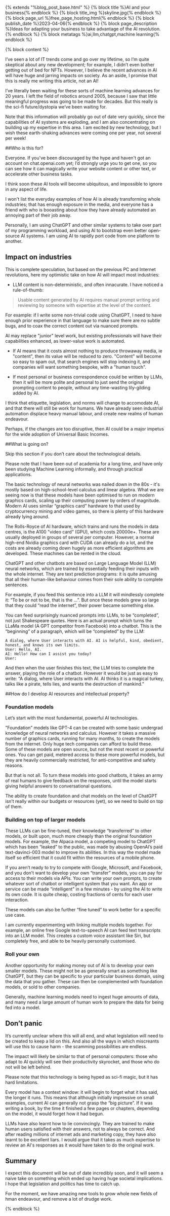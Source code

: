 {% extends "%blog_post_base.html" %}
{% block title %}AI and your business{% endblock %}
{% block title_img %}skyline.jpg{% endblock %}
{% block page_url %}free_page_hosting.html{% endblock %}
{% block publish_date %}2023-04-06{% endblock %}
{% block page_description %}Ideas for adapting your business to take advantage of the AI revolution.{% endblock %}
{% block metatags %}ai,llm,chatgpt,machine learning{% endblock %}

{% block content %}


I’ve seen a lot of IT trends come and go over my lifetime, so I’m quite skeptical about any new development; for example, I didn’t even bother getting out of bed for NFTs.
However, I believe the recent advances in AI will have huge and jarring impacts on society.
As an aside, I promise that this is really me writing this article, not an AI!

I’ve literally been waiting for these sorts of machine learning advances for 20 years. I left the field of robotics around 2005, because I saw that little meaningful progress was going to be made for decades.
But this really is the sci-fi future/dystopia we’ve been waiting for.

Note that this information will probably go out of date very quickly, since the capabilities of AI systems are exploding, and I am also concentrating on building up my expertise in this area. I am excited by new technology, but I wish these earth-shaking advances were coming one per year, not several per week!

##Who is this for?

Everyone. If you've been discouraged by the hype and haven't got an account on chat.openai.com yet; I’d strongly urge you to get one, so you can see how it can magically write your website content or other text, or accelerate other business tasks.

I think soon these AI tools will become ubiquitous, and impossible to ignore in any aspect of life.

I won't list the everyday examples of how AI is already transforming whole industries; that has enough exposure in the media, and everyone has a friend with who is booasting about how they have already automated an annoying part of their job away.

Personally, I am using ChatGPT and other similar systems to take over part of my programming workload, and using AI to bootstrap even better open-source AI systems. I am using AI to rapidly port code from one platform to another.


## Impact on industries

This is complete speculation, but based on the previous PC and Internet revolutions, here my optimistic take on how AI will impact most industries:

- LLM content is non-deterministic, and often innacurate. I have noticed a rule-of-thumb:

> Usable content generated by AI requires manual prompt writing and reviewing by someone with expertise at the level of the content.

For example: if I write some non-trivial code using ChatGPT, I need to have enough prior experience in that language to make sure there are no subtle bugs, and to coax the correct content out via nuanced prompts.

AI may replace "junior" level work, but existing professionals will have their capabilities enhanced, as lower-value work is automated.

- If AI means that it costs almost nothing to produce throwaway media, ie "content", then its value will be reduced to zero. "Content" will become so easy to spam out, that search engines will stop indexing it, and companies will want something bespoke, with a "human touch".

- If most personal or business correspondence could be written by LLMs, then it will be more polite and personal to just send the original prompting content to people, without any time-wasting lily-gilding added by AI.

I think that etiquette, legislation, and norms will change to accomodate AI, and that there will still be work for humans. We have already seen industrial automation displace heavy manual labour, and create new realms of human endeavour.

Perhaps, if the changes are too disruptive, then AI could be a major impetus for the wide adoption of Universal Basic Incomes.
	
##What is going on?

Skip this section if you don’t care about the technological details.

Please note that I have been out of academia for a long time, and have only been studying Machine Learning informally, and through practical applications.

The basic technology of neural networks was nailed down in the 80s - it's mostly based on high-school-level calculus and linear algebra. What we are seeing now is that these models have been optimised to run on modern graphics cards, scaling up their computing power by orders of magnitude. Modern AI uses similar “graphics card” hardware to that used by cryptocurrency mining and video games, so there is plenty of this hardware already lying around.

The Rolls-Royce of AI hardware, which trains and runs the models in data centres, is the A100 "video card” (GPU), which costs 20000e+. These are usually deployed in groups of several per computer. However, a normal high-end Nvidia graphics card with CUDA can already do a lot, and the costs are already coming down hugely as more efficient algorithms are developed. These machines can be rented in the cloud.

ChatGPT and other chatbots are based on Large Language Model (LLM) neural networks, which are trained by essentially feeding their inputs with the whole internet. They are text prediction programs: it is quite amusing that all their human-like behaviour comes from their sole ability to complete sentences.

For example, if you feed this sentence into a LLM it will mindlessly complete it: “To be or not to be, that is the …”. But once these models grew so large that they could “read the internet”, their power became something else.

You can feed surprisingly nuanced prompts into LLMs, to be “completed”, not just Shakespeare quotes. Here is an actual prompt which turns the LLaMa model (A GPT competitor from Facebook) into a chatbot. This is the “beginning” of a paragraph, which will be “completed” by the LLM:

```
A dialog, where User interacts with AI. AI is helpful, kind, obedient, honest, and knows its own limits.
User: Hello, AI.
AI: Hello! How can I assist you today?
User:
```

And then when the user finishes this text, the LLM tries to complete the answer, playing the role of a chatbot. However it would be just as easy to write: “A dialog, where User interacts with AI. AI thinks it is a magical turkey, talks like a pirate, tells lies, and wants the destruction of mankind.”


##How do I develop AI resources and intellectual property?

### Foundation models

Let’s start with the most fundamental, powerful AI technologies.

”Foundation” models like GPT-4 can be created with some basic undergrad knowledge of neural networks and calculus. However it takes a massive number of graphics cards, running for many months, to create the models from the internet. Only huge tech companies can afford to build these. Some of these models are open source, but not the most recent or powerful ones. You can get paid, metered access to these more powerful models, but they are heavily commercially restricted, for anti-competitive and safety reasons.

But that is not all. To turn these models into good chatbots, it takes an army of real humans to give feedback on the responses, until the model starts giving helpful answers to conversational questions.

The ability to create foundation and chat models on the level of ChatGPT isn’t really within our budgets or resources (yet), so we need to build on top of them.


### Building on top of larger models

These LLMs can be fine-tuned, their knowledge “transferred” to other models, or built upon, much more cheaply than the original foundation models. For example, the Alpaca model, a competing model to ChatGPT which has been “leaked” to the public, was made by abusing OpenAI’s paid text-davinci-003 model to improve its abilities. In this way the model made itself so efficient that it could fit within the resources of a mobile phone.

If you aren’t ready to try to compete with Google, Microsoft, and Facebook, and you don’t want to develop your own “transfer” models, you can pay for access to their models via APIs. You can write your own prompts, to create whatever sort of chatbot or intelligent system that you want. An app or service can be made “intelligent” in a few minutes - by using the AI to write its own code. It is quite cheap, costing fractions of cents for each user interaction.

These models can also be further “fine tuned” to work better for a specific use case.

I am currently experimenting with linking multiple models together. For example, an online free Google text-to-speech AI can feed text transcripts into an LLM model. This creates a custom voice assistant like Siri, but completely free, and able to be heavily personally customised.

### Roll your own

Another opportunity for making money out of AI is to develop your own smaller models. These might not be as generally smart as something like ChatGPT, but they can be specific to your particular business domain, using the data that you gather. These can then be complemented with foundation models, or sold to other companies.

Generally, machine learning models need to ingest huge amounts of data, and many need a large amount of human work to prepare the data for being fed into a model.

## Don’t panic

It’s currently unclear where this will all end, and what legislation will need to be created to keep a lid on this. And also all the ways in which miscreants will use this to cause harm - the scamming possibilities are endless.

The impact will likely be similar to that of personal computers: those who adapt to AI quickly will see their productivity skyrocket, and those who do not will be left behind.

Please note that this technology is being hyped as sci-fi magic, but it has hard limitations.

Every model has a context window: it will begin to forget what it has said, the longer it runs. This means that although initially impressive on small examples, current AI can generally not grasp the “big picture”. If it was writing a book, by the time it finished a few pages or chapters, depending on the model, it would forget how it had begun.

LLMs have also learnt how to lie convincingly. They are trained to make human users satisfied with their answers, not to always be correct. And after reading millions of internet ads and marketing copy, they have also learnt to be excellent liars. I would argue that it takes as much expertise to review an AI's responses as it would have taken to do the original work.



## Summary

I expect this document will be out of date incredibly soon, and it will seem a naive take on something which ended up having huge societal implications. I hope that legislation and politics has time to catch up.

For the moment, we have amazing new tools to grow whole new fields of hman endeavour, and remove a lot of drudge work.


{% endblock %}